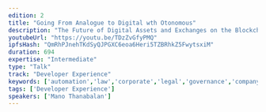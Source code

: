 ```yaml
---
edition: 2
title: "Going From Analogue to Digital wth Otonomous"
description: "The Future of Digital Assets and Exchanges on the Blockchain"
youtubeUrl: "https://youtu.be/TDzZvGfyPMQ"
ipfsHash: "QmRhPJnehTKdSyQJPGXC6eoa6Heri5TZBRhkZ5FwytsxiM"
duration: 694
expertise: "Intermediate"
type: "Talk"
track: "Developer Experience"
keywords: ['automation','law','corporate','legal','governance','company','organization','design','autonomous','history','nature','business','regulations','compliance','DAO','ID','identity','persona','verification','encryption','key','management','privacy','recovery','compromise']
tags: ['Developer Experience']
speakers: ['Mano Thanabalan']
---
```

